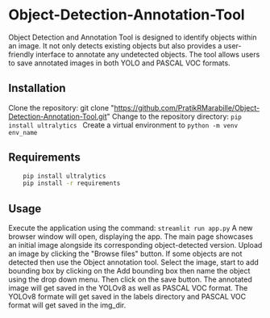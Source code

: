 # Object-Detection-Annotation-Tool
Object Detection and Annotation Tool is designed to identify objects within an image. It not only detects existing objects but also provides a user-friendly interface to annotate any undetected objects. The tool allows users to save annotated images in both YOLO and PASCAL VOC formats.

 ## Installation
 Clone the repository: git clone "https://github.com/PratikRMarabille/Object-Detection-Annotation-Tool.git"
 Change to the repository directory: ```pip install ultralytics ```
 Create a virtual environment to ```python -m venv env_name```

 ## Requirements
```bash
    pip install ultralytics
    pip install -r requirements
```
## Usage

Execute the application using the command: ```streamlit run app.py``` 
A new browser window will open, displaying the app.
The main page showcases an initial image alongside its corresponding object-detected version. 
Upload an image by clicking the "Browse files" button.
If some objects are not detected then use the Object annotation tool.
Select the image, start to add bounding box by clicking on the Add bounding box then name the object using the drop down menu.
Then click on the save button.
The annotated image will get saved in the YOLOv8 as well as PASCAL VOC format.
The YOLOv8 formate will get saved in the labels directory and PASCAL VOC format will get saved in the img_dir.